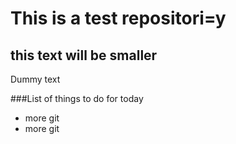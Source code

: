 # This is a test repositori=y

## this text will be smaller

Dummy text

###List of things to do for today

* more git 
* more git 


